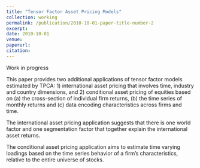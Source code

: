 ```yaml
---
title: "Tensor Factor Asset Pricing Models"
collection: working
permalink: /publication/2010-10-01-paper-title-number-2
excerpt:
date: 2010-10-01
venue:
paperurl:
citation:
---
```

Work in progress

This paper provides two additional applications of tensor factor models estimated by TPCA: 1) international asset pricing that involves time, industry and country dimensions, and 2) conditional asset pricing of equities based on (a) the cross-section of individual firm returns, (b) the time series of monthly returns and (c) data encoding characteristics across firms and time.

The international asset pricing application suggests that there is one world factor and one segmentation factor that together explain the international asset returns.

The conditional asset pricing application aims to estimate time varying loadings based on the time series behavior of a firm’s characteristics, relative to the entire universe of stocks.

<!--[Download paper here](http://academicpages.github.io/files/paper2.pdf)

Recommended citation: Your Name, You. (2010). "Paper Title Number 2." <i>Journal 1</i>. 1(2).-->
